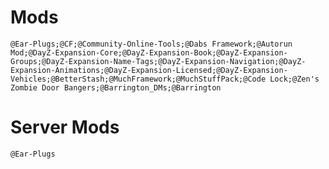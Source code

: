 # Mods

`@Ear-Plugs;@CF;@Community-Online-Tools;@Dabs Framework;@Autorun Mod;@DayZ-Expansion-Core;@DayZ-Expansion-Book;@DayZ-Expansion-Groups;@DayZ-Expansion-Name-Tags;@DayZ-Expansion-Navigation;@DayZ-Expansion-Animations;@DayZ-Expansion-Licensed;@DayZ-Expansion-Vehicles;@BetterStash;@MuchFramework;@MuchStuffPack;@Code Lock;@Zen's Zombie Door Bangers;@Barrington_DMs;@Barrington`

# Server Mods

`@Ear-Plugs`
